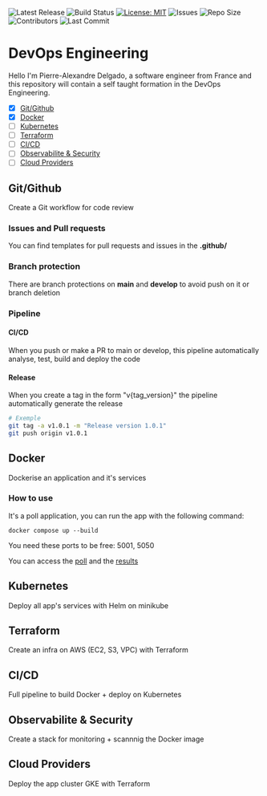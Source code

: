 ![Latest Release](https://img.shields.io/github/v/release/TheRealPad/devopsEngineering?label=latest%20release)
![Build Status](https://github.com/TheRealPad/devopsEngineering/actions/workflows/ci.yml/badge.svg)
[![License: MIT](https://img.shields.io/badge/License-MIT-yellow.svg)](https://opensource.org/licenses/MIT)
![Issues](https://img.shields.io/github/issues/TheRealPad/devopsEngineering)
![Repo Size](https://img.shields.io/github/repo-size/TheRealPad/devopsEngineering)
![Contributors](https://img.shields.io/github/contributors/TheRealPad/devopsEngineering)
![Last Commit](https://img.shields.io/github/last-commit/TheRealPad/devopsEngineering)

# DevOps Engineering

Hello I'm Pierre-Alexandre Delgado, a software engineer from France and this repository will contain a self taught formation in the DevOps Engineering.

- [x] [Git/Github](#gitgithub)
- [x] [Docker](#docker)
- [ ] [Kubernetes](#kubernetes)
- [ ] [Terraform](#terraform)
- [ ] [CI/CD](#cicd-1)
- [ ] [Observabilite & Security](#observabilite--security)
- [ ] [Cloud Providers](#cloud-providers)

## Git/Github

Create a Git workflow for code review

### Issues and Pull requests

You can find templates for pull requests and issues in the **.github/**

### Branch protection

There are branch protections on **main** and **develop** to avoid push on it or branch deletion

### Pipeline

#### CI/CD

When you push or make a PR to main or develop, this pipeline automatically analyse, test, build and deploy the code

#### Release

When you create a tag in the form "v{tag_version}" the pipeline automatically generate the release

```bash
# Exemple
git tag -a v1.0.1 -m "Release version 1.0.1"
git push origin v1.0.1
```

## Docker

Dockerise an application and it's services

### How to use

It's a poll application, you can run the app with the following command:
```
docker compose up --build
```

You need these ports to be free: 5001, 5050

You can access the [poll](http://localhost:5050/) and the [results](http://localhost:5001/)

## Kubernetes

Deploy all app's services with Helm on minikube

## Terraform
Create an infra on AWS (EC2, S3, VPC) with Terraform

## CI/CD

Full pipeline to build Docker + deploy on Kubernetes

## Observabilite & Security

Create a stack for monitoring + scannnig the Docker image

## Cloud Providers

Deploy the app cluster GKE with Terraform
